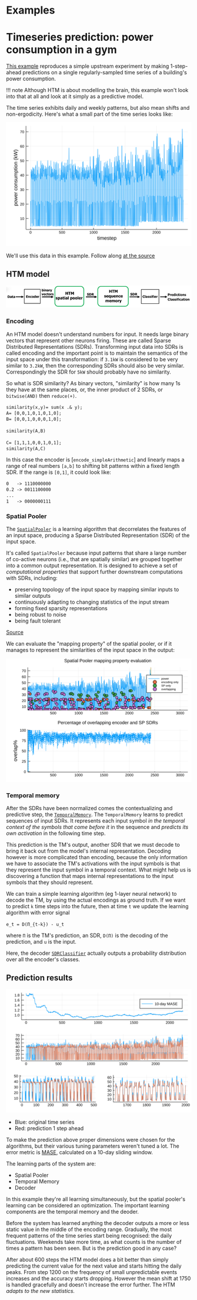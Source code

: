 # Examples

# Timeseries prediction: power consumption in a gym

[This example](https://github.com/Oblynx/HierarchicalTemporalMemory.jl/blob/master/test/temporal_memory_test.jl)
reproduces a simple upstream experiment by making 1-step-ahead predictions on a single
regularly-sampled time series of a building's power consumption.

!!! note
    Although HTM is about modelling the brain, this example won't look into that at all and look at it
    simply as a predictive model.

The time series exhibits daily and weekly patterns, but also mean shifts and non-ergodicity.
Here's what a small part of the time series looks like:

![power consumption timeseries](assets/tshotgym.svg)

We'll use this data in this example.
Follow along [at the source](https://github.com/Oblynx/HierarchicalTemporalMemory.jl/blob/master/test/temporal_memory_test.jl)

## HTM model

![htm model](assets/htm_predict_pipeline.jpg)

### Encoding

An HTM model doesn't understand numbers for input.
It needs large binary vectors that represent other neurons firing.
These are called Sparse Distributed Representations (SDRs).
Transforming input data into SDRs is called encoding and the important point is to maintain the
semantics of the input space under this transformation:
if `3.1kW` is considered to be very similar to `3.2kW`, then the corresponding SDRs should also be very similar.
Correspondingly the SDR for `5kW` should probably have no similarity.

So what is SDR similarity?
As binary vectors, "similarity" is how many 1s they have at the same places, or,
the inner product of 2 SDRs, or `bitwise(AND)` then `reduce(+)`.

```@example
similarity(x,y)= sum(x .& y);
A= [0,0,1,0,1,0,1,0];
B= [0,0,1,0,0,0,1,0];

similarity(A,B)

C= [1,1,1,0,0,1,0,1];
similarity(A,C)
```

In this case the encoder is [`encode_simpleArithmetic`] and linearly maps a range of real numbers `[a,b]`
to shifting bit patterns within a fixed length SDR. If the range is `[0,1]`, it could look like:

```
0   -> 1110000000
0.2 -> 0011100000
...
1   -> 0000000111
```

### Spatial Pooler

The [`SpatialPooler`](@ref) is a learning algorithm that decorrelates the features of an input space,
producing a Sparse Distributed Representation (SDR) of the input space.

It's called `SpatialPooler` because input patterns that share a large number of co-active neurons
(i.e., that are spatially similar) are grouped together into a common output representation.
It is designed to achieve a set of _computational properties_ that support further downstream computations with SDRs, including:

- preserving topology of the input space by mapping similar inputs to similar outputs
- continuously adapting to changing statistics of the input stream
- forming fixed sparsity representations
- being robust to noise
- being fault tolerant

[Source](https://www.frontiersin.org/articles/10.3389/fncom.2017.00111/full)

We can evaluate the "mapping property" of the spatial pooler, or if it manages to represent
the similarities of the input space in the output:

![spatial pooler mapping property evaluation](assets/sp3.svg)

### Temporal memory

After the SDRs have been normalized comes the contextualizing and predictive step, the [`TemporalMemory`](@ref).
The `TemporalMemory` learns to predict sequences of input SDRs.
It represents each input symbol *in the temporal context of the symbols that come before it* in the sequence
and *predicts its own activation* in the following time step.

This prediction is the TM's output, another SDR that we must decode to bring it back out from the
model's internal representation.
Decoding however is more complicated than encoding, because the only information we have to associate
the TM's activations with the input symbols is that they represent the input symbol in a temporal context.
What might help us is discovering a function that maps internal representations to the input symbols that
they should represent.

We can train a simple learning algorithm (eg 1-layer neural network) to decode the TM, by using the actual encodings as ground truth.
If we want to predict `k` time steps into the future, then at time `t` we update the learning algorithm with error signal

``e_t = D(Π_{t-k}) - u_t``

where `Π` is the TM's prediction, an SDR, `D(Π)` is the decoding of the prediction, and `u` is the input.

Here, the decoder [`SDRClassifier`](@ref) actually outputs a probability distribution over all the
encoder's classes.

## Prediction results

![prediction results](assets/tm1.svg)

- Blue: original time series
- Red: prediction 1 step ahead

To make the prediction above proper dimensions were chosen for the algorithms, but their various tuning parameters
weren't tuned a lot.
The error metric is [MASE](https://en.wikipedia.org/wiki/Mean_absolute_scaled_error),
calculated on a 10-day sliding window.

The learning parts of the system are:

- Spatial Pooler
- Temporal Memory
- Decoder

In this example they're all learning simultaneously, but the spatial pooler's learning can be considered an optimization.
The important learning components are the temporal memory and the deoder.

Before the system has learned anything the decoder outputs a more or less static value in the middle of the encoding range.
Gradually, the most frequent patterns of the time series start being recognised: the daily fluctuations.
Weekends take more time, as what counts is the number of times a pattern has been seen.
But is the prediction good in any case?

After about 600 steps the HTM model does a bit better than simply predicting the current value for the next value
and starts hitting the daily peaks.
From step 1200 on the frequency of small unpredictable events increases and the accuracy starts dropping.
However the mean shift at 1750 is handled gracefully and doesn't increase the error further.
The HTM *adapts to the new statistics.*
